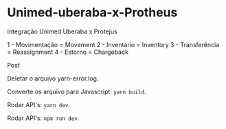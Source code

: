 # Unimed-uberaba-x-Protheus
Integração Unimed Uberaba x Protejus

1 - Movimentação = Movement
2 - Inventário = Inventory
3 - Transferência = Reassignment
4 - Estorno = Chargeback

Post 


Deletar o arquivo yarn-error.log.

Converte os arquivo para Javascript: `yarn build`.

Rodar API's: `yarn dev`.

Rodar API's: `npm run dev`.